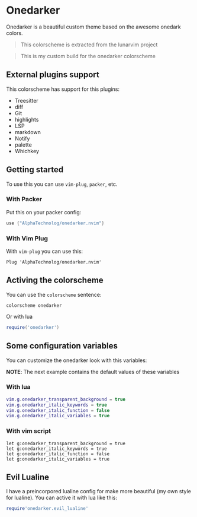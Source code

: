 # Onedarker

Onedarker is a beautiful custom theme based on
the awesome onedark colors.

> This colorscheme is extracted from the lunarvim project

> This is my custom build for the onedarker colorscheme

## External plugins support

This colorscheme has support for this plugins:

- Treesitter
- diff
- Git
- highlights
- LSP
- markdown
- Notify
- palette
- Whichkey

## Getting started

To use this you can use `vim-plug`, `packer`, etc.

### With Packer

Put this on your packer config:

```lua
use {"AlphaTechnolog/onedarker.nvim"}
```

### With Vim Plug

With `vim-plug` you can use this:

```vim
Plug 'AlphaTechnolog/onedarker.nvim'
```

## Activing the colorscheme

You can use the `colorscheme` sentence:

```vim
colorscheme onedarker
```

Or with lua

```lua
require('onedarker')
```

## Some configuration variables

You can customize the onedarker look with this variables:

**NOTE**: The next example contains the default values of
these variables

### With lua

```lua
vim.g.onedarker_transparent_background = true
vim.g.onedarker_italic_keywords = true
vim.g.onedarker_italic_function = false
vim.g.onedarker_italic_variables = true
```

### With vim script

```vim
let g:onedarker_transparent_background = true
let g:onedarker_italic_keywords = true
let g:onedarker_italic_function = false
let g:onedarker_italic_variables = true
```

## Evil Lualine

I have a preincorpored lualine config for make more beautiful (my own style for lualine).
You can active it with lua like this:

```lua
require'onedarker.evil_lualine'
```
